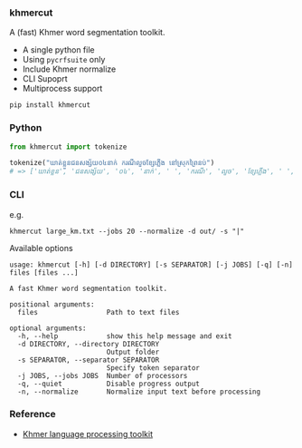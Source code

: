 ### khmercut

A (fast) Khmer word segmentation toolkit. 

- A single python file
- Using `pycrfsuite` only
- Include Khmer normalize
- CLI Supoprt
- Multiprocess support

```shell
pip install khmercut
```

### Python

```python
from khmercut import tokenize

tokenize("ឃាត់ខ្លួនជនសង្ស័យ០៤នាក់ ករណីលួចខ្សែភ្លើង នៅស្រុកព្រៃនប់")
# => ['ឃាត់ខ្លួន', 'ជនសង្ស័យ', '០៤', 'នាក់', ' ', 'ករណី', 'លួច', 'ខ្សែភ្លើង', ' ', 'នៅ', 'ស្រុក', 'ព្រៃនប់']
```

### CLI

e.g.

```shell
khmercut large_km.txt --jobs 20 --normalize -d out/ -s "|"
```

Available options

```
usage: khmercut [-h] [-d DIRECTORY] [-s SEPARATOR] [-j JOBS] [-q] [-n] files [files ...]

A fast Khmer word segmentation toolkit.

positional arguments:
  files                 Path to text files

optional arguments:
  -h, --help            show this help message and exit
  -d DIRECTORY, --directory DIRECTORY
                        Output folder
  -s SEPARATOR, --separator SEPARATOR
                        Specify token separator
  -j JOBS, --jobs JOBS  Number of processors
  -q, --quiet           Disable progress output
  -n, --normalize       Normalize input text before processing
```

### Reference

- [Khmer language processing toolkit](https://github.com/VietHoang1512/khmer-nltk)